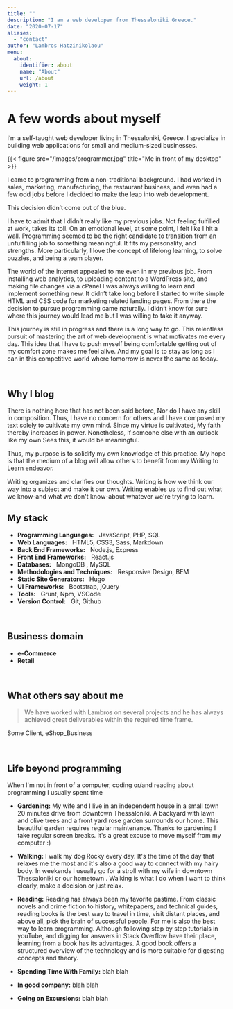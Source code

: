 ```yaml
---
title: ""
description: "I am a web developer from Thessaloniki Greece."
date: "2020-07-17"
aliases:
  - "contact"
author: "Lambros Hatzinikolaou"
menu:
  about:
    identifier: about
    name: "About"
    url: /about
    weight: 1
---
```


# A few words about myself  

I’m a self-taught web developer living in Thessaloniki, Greece. I specialize in building web applications for small and medium-sized businesses.


{{< figure src="/images/programmer.jpg" title="Me in front of my desktop" >}}

I came to programming from a non-traditional background. I had worked in sales, marketing, manufacturing, the restaurant business, and even had a few odd jobs before I decided to make the leap into web development.

This decision didn’t come out of the blue. 

I have to admit that I didn’t really like my previous jobs. 
Not feeling fulfilled at work, takes its toll. On an emotional level, at some point, I felt like I hit a wall.
Programming seemed to be the right candidate to transition from an unfulfilling job to something meaningful. It fits my personality, and strengths.
More particularly, I love the concept of lifelong learning, to solve puzzles, and being a team player. 

The world of the internet appealed to me even in my previous job.
From installing web analytics, to uploading content to a WordPress site, and making file changes via a cPanel I was always willing to learn and implement something new. 
It didn’t take long before I started to write simple HTML and CSS code for marketing related landing pages. 
From there the decision to pursue programming came naturally.
I didn’t know for sure where this journey would lead me but I was willing to take it anyway.

This journey is still in progress and there is a long way to go.
This relentless pursuit of mastering the art of web development is what motivates me every day. This idea that I have to push myself being comfortable getting out of my comfort zone makes me feel alive. 
And my goal is to stay as long as I can in this competitive world where tomorrow is never the same as today.

&nbsp;
## Why I blog
There is nothing here that has not been said before, Nor do I have any skill in composition. Thus, I have no concern for others and I have composed my text solely to cultivate my own mind. Since my virtue is cultivated, My faith thereby increases in power. Nonetheless, if someone else with an outlook like my own Sees this, it would be meaningful.  

Thus, my purpose is to solidify my own knowledge of this practice. My hope is that the medium of a blog will allow others to benefit from my Writing to Learn endeavor. 

Writing organizes and clarifies our thoughts. Writing is how we think our way into a subject and make it our own. Writing enables us to find out what we know-and what we don't know-about whatever we're trying to learn. 
&nbsp;

## My stack
- __Programming Languages:__ &nbsp; JavaScript, PHP, SQL 
- __Web Languages:__ &nbsp; HTML5, CSS3, Sass, Markdown
- __Back End Frameworks:__ &nbsp; Node.js, Express
- __Front End Frameworks:__ &nbsp; React.js 
- __Databases:__ &nbsp; MongoDB , MySQL 
- __Methodologies and Techniques:__ &nbsp; Responsive Design, BEM
- __Static Site Generators:__ &nbsp; Hugo <!-- - __Web Application Frameworks:__ Factor CMS  -->
- __UI Frameworks:__ &nbsp; Bootstrap, jQuery
- __Tools:__ &nbsp; Grunt, Npm, VSCode
- __Version Control:__ &nbsp; Git, Github

&nbsp;
## Business domain 
- __e-Commerce__
- __Retail__

&nbsp;
## What others say about me
> We have worked with Lambros on several projects and he has always achieved great deliverables within the required time frame. 

  Some Client, eShop_Business

&nbsp;
## Life beyond programming
When I'm not in front of a computer, coding or/and reading about programming I usually spent time
- __Gardening:__ My wife and I live in an independent house in a small town 20 minutes drive from downtown Thessaloniki. A backyard with lawn and olive trees and a front yard rose garden surrounds our home. This beautiful garden requires regular maintenance. Thanks to gardening I take regular screen breaks. It's a great excuse to move myself from my computer :) 

- __Walking:__ I walk my dog Rocky every day. It's the time of the day that relaxes me the most and it's also a good way to connect with my hairy body. In weekends I usually go for a stroll with my wife in downtown Thessaloniki or our hometown . Walking is what I do when I want to think clearly, make a decision or just relax. 
- __Reading:__ Reading has always been my favorite pastime.
From classic  novels and crime fiction to history, whitepapers, and technical guides, reading books is the best way to travel in time, visit distant places, and above all, pick the brain of successful people.
For me is also the best way to learn programming. Although following step by step tutorials in youTube, and digging for answers in Stack Overflow have their place, learning from a book has its advantages. Α good book offers a structured overview of the technology and is more suitable for digesting concepts and theory.

- __Spending Time With Family:__ blah blah
- __In good company:__ blah blah 
- __Going on Excursions:__ blah blah
    
    








